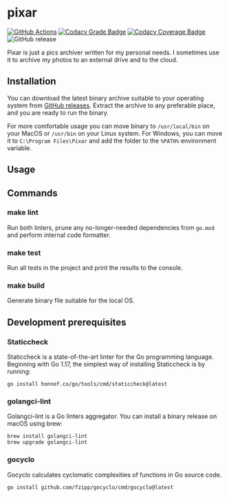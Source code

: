 # pixar

[![GitHub Actions](https://github.com/andrewmolyuk/pixar/actions/workflows/ci.yml/badge.svg)](https://github.com/andrewmolyuk/pixar/actions/workflows/ci.yml)
[![Codacy Grade Badge](https://app.codacy.com/project/badge/Grade/a2731a9c8e33458baea3e9ad9c362d8c)](https://www.codacy.com/gh/andrewmolyuk/pixar/dashboard?utm_source=github.com&amp;utm_medium=referral&amp;utm_content=andrewmolyuk/pixar&amp;utm_campaign=Badge_Grade)
[![Codacy Coverage Badge](https://app.codacy.com/project/badge/Coverage/a2731a9c8e33458baea3e9ad9c362d8c)](https://www.codacy.com/gh/andrewmolyuk/pixar/dashboard?utm_source=github.com&utm_medium=referral&utm_content=andrewmolyuk/pixar&utm_campaign=Badge_Coverage)
![GitHub release](https://img.shields.io/github/v/release/andrewmolyuk/pixar)

Pixar is just a pics archiver written for my personal needs. I sometimes use it to archive my photos to an external
drive and to the cloud.

## Installation

You can download the latest binary archive suitable to your operating system
from [GitHub releases](https://github.com/andrewmolyuk/pixar/releases/latest). Extract the archive to any preferable
place, and you are ready to run the binary.

For more comfortable usage you can move binary to `/usr/local/bin` on your MacOS or `/usr/bin` on your Linux system.
For Windows, you can move it to `C:\Program Files\Pixar` and add the folder to the `%PATH%` environment variable.

## Usage

## Commands

### make lint

Run both linters, prune any no-longer-needed dependencies from `go.mod` and perform internal code formatter.

### make test

Run all tests in the project and print the results to the console.

### make build

Generate binary file suitable for the local OS.

## Development prerequisites

### Staticcheck

Staticcheck is a state-of-the-art linter for the Go programming language. Beginning with Go 1.17, the simplest way of
installing Staticcheck is by running:

```shell
go install honnef.co/go/tools/cmd/staticcheck@latest
```

### golangci-lint

Golangci-lint is a Go linters aggregator. You can install a binary release on macOS using brew:

```shell
brew install golangci-lint
brew upgrade golangci-lint
```

### gocyclo

Gocyclo calculates cyclomatic complexities of functions in Go source code.

```shell
go install github.com/fzipp/gocyclo/cmd/gocyclo@latest
```
